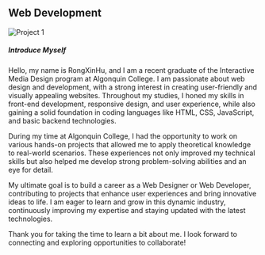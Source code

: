 ## Web Development

<div class="container my-5">
  <div class="row">
    <!-- 项目 1 -->
    <div class="col-md-12">
      <div class="card shadow-sm mb-4">
        <img src="/web_development/web_1.jpg" class="card-img-top" alt="Project 1">
        <div class="card-body">
          <h5 class="card-title">Introduce Myself</h5>
          <p class="card-text">
            Hello, my name is RongXinHu, and I am a recent graduate of the Interactive Media Design program at Algonquin College.
            I am passionate about web design and development, with a strong interest in creating user-friendly and visually appealing websites. Throughout my studies, I honed my skills in front-end development, responsive design, and user experience, while also gaining a solid foundation in coding languages like HTML, CSS, JavaScript, and basic backend technologies.
          </p>
          <p class="card-text">
            During my time at Algonquin College, I had the opportunity to work on various hands-on projects that allowed me to apply theoretical knowledge to real-world scenarios. These experiences not only improved my technical skills but also helped me develop strong problem-solving abilities and an eye for detail.
          </p>
          <p class="card-text">
            My ultimate goal is to build a career as a Web Designer or Web Developer, contributing to projects that enhance user experiences and bring innovative ideas to life. I am eager to learn and grow in this dynamic industry, continuously improving my expertise and staying updated with the latest technologies.
          </p>
          <p class="card-text">
            Thank you for taking the time to learn a bit about me. I look forward to connecting and exploring opportunities to collaborate!
          </p>
        </div>
      </div>
    </div>
  </div>
</div>

